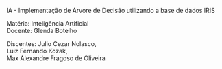 IA - Implementação de Árvore de Decisão utilizando a base de dados IRIS

Matéria: Inteligência Artificial<br>
Docente: Glenda Botelho

Discentes: Julio Cezar Nolasco,<br>
Luiz Fernando Kozak,<br>
Max Alexandre Fragoso de Oliveira
